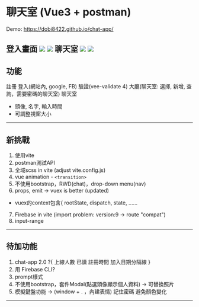 # 聊天室 (Vue3 + postman)
Demo:
https://dobi8422.github.io/chat-app/

登入畫面
![](https://i.postimg.cc/02LGZHbC/0.png)
![](https://i.postimg.cc/d0F2ckRk/2.png)
聊天室
![](https://i.postimg.cc/rp9SVVgh/3.png)
![](https://i.postimg.cc/FRW3STM3/4.png)
---
## 功能
註冊
登入(網站內, google, FB)
驗證(vee-validate 4)
大廳(聊天室: 選擇, 新增, 查詢，需要密碼的聊天室)
聊天室
* 頭像, 名字, 輸入時間
* 可調整視窗大小

---
## 新挑戰
1. 使用vite
2. postman測試API
3. 全域scss in vite (adjust vite.config.js)
4. vue animation - `<transition>`
5. 不使用bootstrap，RWD(chat)，drop-down menu(nav)
6. props, emit -> vuex is better (updated)
  * vuex的context包含{ rootState, dispatch, state, ......
7. Firebase in vite (import problem: version:9 -> route "compat")
8. input-range

---
## 待加功能
1. chat-app 2.0 ?{
    上線人數
    已讀
    註冊時間
    加入日期分隔線
  }
2. 用 Firebase CLI?
3. prompt樣式
4. 不使用bootstrap，套件Modal(點選頭像顯示個人資料) -> 可替換照片
5. 模擬鍵盤功能 -> (window + . ，內建表情)
記住密碼 避免顏色變化

---